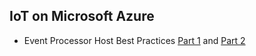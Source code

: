 ## IoT on Microsoft Azure

- Event Processor Host Best Practices [Part 1](http://blogs.msdn.com/b/servicebus/archive/2015/01/16/event-processor-host-best-practices-part-1.aspx) and [Part 2](http://blogs.msdn.com/b/servicebus/archive/2015/01/21/event-processor-host-best-practices-part-2.aspx)
